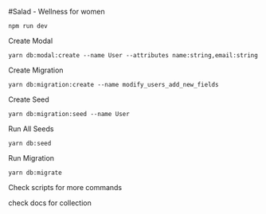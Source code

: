 #Salad - Wellness for women

```
npm run dev
```
Create Modal

```
yarn db:modal:create --name User --attributes name:string,email:string
```

Create Migration

```
yarn db:migration:create --name modify_users_add_new_fields
```

Create Seed

```
yarn db:migration:seed --name User
```

Run All Seeds

```
yarn db:seed
```

Run Migration

```
yarn db:migrate
```

Check scripts for more commands

check docs for collection

